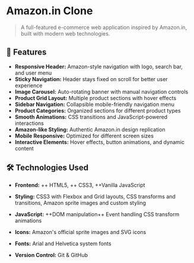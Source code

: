 # Amazon.in Clone
> A full-featured e-commerce web application inspired by Amazon.in, built with modern web technologies.

## 🚀 Features
- **Responsive Header:** Amazon-style navigation with logo, search bar, and user menu
- **Sticky Navigation:** Header stays fixed on scroll for better user experience
- **Image Carousel:** Auto-rotating banner with manual navigation controls
- **Product Grid Layout:** Multiple product sections with hover effects
- **Sidebar Navigation:** Collapsible mobile-friendly navigation menu
- **Product Categories:** Organized sections for different product types
- **Smooth Animations:** CSS transitions and JavaScript-powered interactions
- **Amazon-like Styling:** Authentic Amazon.in design replication
- **Mobile Responsive:** Optimized for different screen sizes
- **Interactive Elements:** Hover effects, button animations, and dynamic content

## 🛠️ Technologies Used

+ **Frontend:** ++ HTML5, ++ CSS3, ++Vanilla JavaScript
+ **Styling:** CSS3 with Flexbox and Grid layouts, CSS transforms and transitions, Amazon sprite images and custom styling
+ **JavaScript:**
++DOM manipulation++
Event handling
CSS transform animations

+ **Icons:** Amazon's official sprite images and SVG icons
+ **Fonts:** Arial and Helvetica system fonts
+ **Version Control:** Git & GitHub
